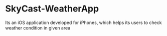 # SkyCast-WeatherApp
Its an iOS application developed for iPhones, which helps its users to check weather condition in given area

